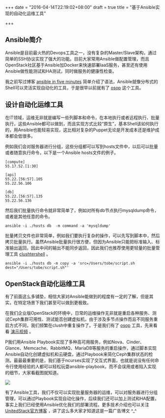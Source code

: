 +++
date = "2016-04-14T22:19:02+08:00"
draft = true
title = "基于Ansible实现的自动化运维工具"

+++


## Ansible简介

Ansible是目前最火热的Devops工具之一，没有复杂的Master/Slave架构，通过简单的SSH协议实现了强大的功能。目前大家常用Ansible做配置管理，而且OpenStack社区基于Ansible加Docker来快速部署IaaS服务，甚至还有使用Ansible做性能测试和HA测试，同时做服务的健康性检查。

我之前写过博客 [ansible in five minutes](http://chendihao.cn/post/ansible-in-five-minutes/) 简单介绍了语法，Ansible就像分布式的Shell可以灵活实现自动化的工具，于是很早以前就有了 [osop](https://github.com/tobegit3hub/osop) 这个工具。

## 设计自动化运维工具

在IT领域，运维无非就是编写一些列脚本和命令，在本地执行或者远程执行、批量执行，这些Ansible都可以做到，而且实现方式比较“原生”，基本Shell该如何执行的，用Ansible也能轻易实现，这比相对复杂的Puppet无论是开发成本还是维护成本都会低很多。

例如我们会对服务器进行分组，这些分组都可以写到hosts文件中，以后可以批量或者随意执行命令，以下是一个Ansible hosts文件的例子。

```
[compute]
55.17.52.[1:30]

[api]
55.22.[56:57].105
55.22.56.106

[db]
55.22.[56:57].135
55.22.56.136
```

然后我们批量执行命令就非常简单了，例如对所有db节点执行mysqldump命令，或者是其他任意的命令。

```
ansible -i ./hosts db  -m command -a 'mysqldump'
```

批量拷贝文件也非常简单，例如我们要执行复杂的操作，可以先写到脚本中，然后拷贝批量执行。虽然Ansible批量执行很方便，但因为Ansible只能把标准输入、标准输出返回，因此中间的输出不能同步返回，因此我们也推荐使用更轻量的批量管理工具 [clushtershell](https://github.com/cea-hpc/clustershell) 。

```
ansible -i ./hosts db -m copy -a 'src=/Users/tobe/script.sh dest="/Users/tobe/script.sh"'
```

## OpenStack自动化运维工具

有了前面这么多铺垫，相信大家对Ansible能做到的程度有一定的了解，但是其实，在特定场景下我们甚至可以做到更极致。

在我们企业版OpenStack的环境中，日常的运维操作无非就是重启各种服务、测试Ceph集群可用性、测试能否创建虚拟机，由于涉及多节点操作而且不同服务重启方式不同，我们频繁在clush中重复操作了。于是我们有了 [osop](https://github.com/tobegit3hub/osop) 工具，先来看看 [演示视频](http://v.youku.com/v_show/id_XMTQ5MTIzMzQyMA==.html) 。

P我们用Ansible Playbook实现了多种高可用服务，例如Nova、Cinder、Glance、Memcache、RabbitMQ、MariaDB等服务的重启操作，通过脚本实现Ansible自动化创建虚拟机和云硬盘，通过Playbook来简化Ceph集群状态的检测。最最最重要的是，我们基于ncurses实现了交互式界面，也就是说没有任何命令行使用经验的人都可以轻松玩耍ansible-playbook，而不会误用或者陷入实现的细节，大家看截图就知道。

![](https://raw.githubusercontent.com/tobegit3hub/osop/master/screenshot.png)

有了Ansible工具，我们不仅可以实现批量服务器的运维，可以对服务器进行分组管理，可以通过Playbook实现自动化操作，后续我们还可以加上测试和HA配置，事实上我们已经使用Ansible优化我们的部署流程。更多技术介绍也可以关注 [UnitedStack官方博客](https://www.ustack.com/about/blog/) ，讲了这么多大家才知道这是一篇广告博文 ^_^